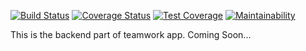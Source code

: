 [![Build Status](https://travis-ci.com/GeekSilver/teamwork-api.svg?branch=master)](https://travis-ci.com/GeekSilver/teamwork-api)
[![Coverage Status](https://coveralls.io/repos/github/GeekSilver/teamwork-api/badge.svg?branch=master)](https://coveralls.io/github/GeekSilver/teamwork-api?branch=master)
[![Test Coverage](https://api.codeclimate.com/v1/badges/7e358d1b734d88264633/test_coverage)](https://codeclimate.com/github/GeekSilver/teamwork-api/test_coverage)
[![Maintainability](https://api.codeclimate.com/v1/badges/7e358d1b734d88264633/maintainability)](https://codeclimate.com/github/GeekSilver/teamwork-api/maintainability)

This is the backend part of teamwork app. Coming Soon...
